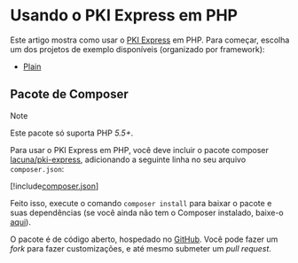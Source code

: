 ﻿# Usando o PKI Express em PHP

Este artigo mostra como usar o [PKI Express](../index.md) em PHP. Para começar, escolha um dos projetos de exemplo disponíveis (organizado por framework):

- [Plain](/plain.md)

## Pacote de Composer

> [!NOTE]
> Este pacote só suporta PHP *5.5+*.

Para usar o PKI Express em PHP, você deve incluir o pacote composer [lacuna/pki-express](https://packagist.org/packages/lacuna/pki-express), adicionando a seguinte linha no seu arquivo `composer.json`:

[!include[composer.json](../../../../includes/pki-express/php/composer.md)]

Feito isso, execute o comando `composer install` para baixar o pacote e suas dependências (se você ainda não tem o Composer instalado, baixe-o [aqui](https://getcomposer.org/)).

O pacote é de código aberto, hospedado no [GitHub](https://github.com/LacunaSoftware/PkiExpressPhp). Você pode fazer um *fork* para fazer
customizações, e até mesmo submeter um *pull request*.
